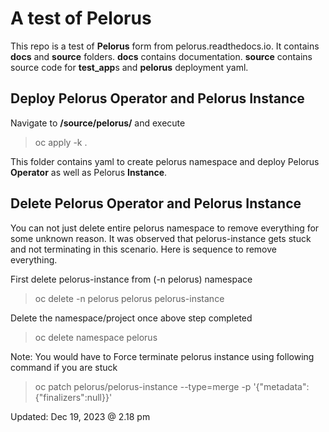 # A test of Pelorus
This repo is a test of **Pelorus** form  from pelorus.readthedocs.io.
It contains **docs** and **source** folders.
**docs** contains documentation.
**source** contains source code for **test_app**s and **pelorus** deployment yaml.

## Deploy Pelorus Operator and Pelorus Instance
Navigate to **/source/pelorus/** and execute
> oc apply -k .

This folder contains yaml to create pelorus namespace and deploy Pelorus **Operator** as well as Pelorus **Instance**.

## Delete Pelorus Operator and Pelorus Instance
You can not just delete entire pelorus namespace to remove everything for some unknown reason.
It was observed that pelorus-instance gets stuck and not terminating in this scenario.
Here is sequence to remove everything.

First delete pelorus-instance from (-n pelorus) namespace
> oc delete -n pelorus pelorus pelorus-instance

Delete the namespace/project once above step completed
> oc delete namespace pelorus

Note:
You would have to Force terminate pelorus instance using following command if you are stuck
> oc patch pelorus/pelorus-instance --type=merge -p '{\"metadata\": {\"finalizers\":null}}'

Updated: Dec 19, 2023 @ 2.18 pm
